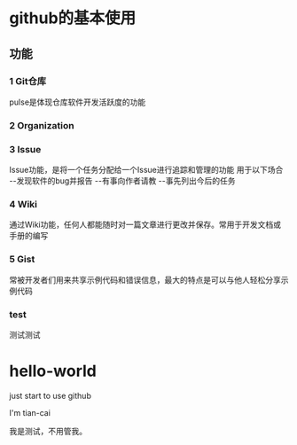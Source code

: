 # github的基本使用
## 功能
### 1 Git仓库
pulse是体现仓库软件开发活跃度的功能
### 2 Organization
### 3 Issue
Issue功能，是将一个任务分配给一个Issue进行追踪和管理的功能
用于以下场合
 --发现软件的bug并报告
 --有事向作者请教
 --事先列出今后的任务
### 4 Wiki
通过Wiki功能，任何人都能随时对一篇文章进行更改并保存。常用于开发文档或手册的编写
### 5 Gist
常被开发者们用来共享示例代码和错误信息，最大的特点是可以与他人轻松分享示例代码

### test
测试测试
# hello-world
just start to use github

I'm tian-cai

我是测试，不用管我。
